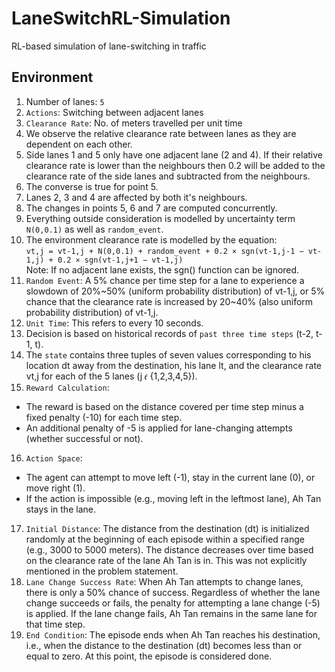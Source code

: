 # LaneSwitchRL-Simulation
RL-based simulation of lane-switching in traffic

## Environment

1. Number of lanes: `5`
2. `Actions`: Switching between adjacent lanes
3. `Clearance Rate`: No. of meters travelled per unit time
4. We observe the relative clearance rate between lanes as they are dependent on each other.
5. Side lanes 1 and 5 only have one adjacent lane (2 and 4). If their relative clearance rate is lower than the neighbours then 0.2 will be added to the clearance rate of the side lanes and subtracted from the neighbours.
6. The converse is true for point 5.
7. Lanes 2, 3 and 4 are affected by both it's neighbours.
8. The changes in points 5, 6 and 7 are computed concurrently.
9. Everything outside consideration is modelled by uncertainty term `N(0,0.1)` as well as `random_event`.
10. The environment clearance rate is modelled by the equation:  
    `vt,j = vt-1,j + N(0,0.1) + random_event + 0.2 × sgn(vt-1,j-1 − vt-1,j) + 0.2 × sgn(vt-1,j+1 − vt-1,j)`  
    Note: If no adjacent lane exists, the sgn() function can be ignored.
11. `Random Event`: A 5% chance per time step for a lane to experience a slowdown of 20%~50% (uniform probability distribution) of vt-1,j, or 5% chance that the clearance rate is increased by 20~40% (also uniform probability distribution) of vt-1,j.
12. `Unit Time`: This refers to every 10 seconds.
13. Decision is based on historical records of `past three time steps` (t-2, t-1, t).
14. The `state` contains three tuples of seven values corresponding to his location dt away from the destination, his lane lt, and the clearance rate vt,j for each of the 5 lanes (j 𝜖 {1,2,3,4,5}).
15. `Reward Calculation`: 
- The reward is based on the distance covered per time step minus a fixed penalty (-10) for each time step. 
- An additional penalty of -5 is applied for lane-changing attempts (whether successful or not).
16. `Action Space`: 
- The agent can attempt to move left (-1), stay in the current lane (0), or move right (1).
- If the action is impossible (e.g., moving left in the leftmost lane), Ah Tan stays in the lane.
17. `Initial Distance`: The distance from the destination (dt) is initialized randomly at the beginning of each episode within a specified range (e.g., 3000 to 5000 meters). The distance decreases over time based on the clearance rate of the lane Ah Tan is in. This was not explicitly mentioned in the problem statement.
18. `Lane Change Success Rate`: When Ah Tan attempts to change lanes, there is only a 50% chance of success. Regardless of whether the lane change succeeds or fails, the penalty for attempting a lane change (-5) is applied. If the lane change fails, Ah Tan remains in the same lane for that time step.
19. `End Condition`: The episode ends when Ah Tan reaches his destination, i.e., when the distance to the destination (dt) becomes less than or equal to zero. At this point, the episode is considered done.